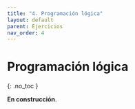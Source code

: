 ```yaml
---
title: "4. Programación lógica"
layout: default
parent: Ejercicios
nav_order: 4
---
```


# Programación lógica
{: .no_toc }

<!--
## Índice
{: .no_toc .text-delta }

1. Índice
{:toc}
-->

**En construcción**.
